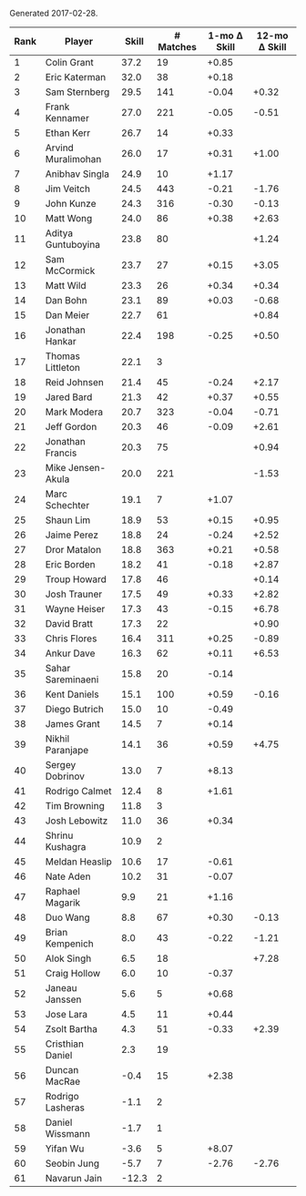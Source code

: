 Generated 2017-02-28.

| Rank | Player             | Skill | # Matches | 1-mo Δ Skill | 12-mo Δ Skill |
|------|--------------------|-------|-----------|--------------|---------------|
|    1 | Colin Grant        |  37.2 |        19 |        +0.85 |               |
|    2 | Eric Katerman      |  32.0 |        38 |        +0.18 |               |
|    3 | Sam Sternberg      |  29.5 |       141 |        -0.04 |         +0.32 |
|    4 | Frank Kennamer     |  27.0 |       221 |        -0.05 |         -0.51 |
|    5 | Ethan Kerr         |  26.7 |        14 |        +0.33 |               |
|    6 | Arvind Muralimohan |  26.0 |        17 |        +0.31 |         +1.00 |
|    7 | Anibhav Singla     |  24.9 |        10 |        +1.17 |               |
|    8 | Jim Veitch         |  24.5 |       443 |        -0.21 |         -1.76 |
|    9 | John Kunze         |  24.3 |       316 |        -0.30 |         -0.13 |
|   10 | Matt Wong          |  24.0 |        86 |        +0.38 |         +2.63 |
|   11 | Aditya Guntuboyina |  23.8 |        80 |              |         +1.24 |
|   12 | Sam McCormick      |  23.7 |        27 |        +0.15 |         +3.05 |
|   13 | Matt Wild          |  23.3 |        26 |        +0.34 |         +0.34 |
|   14 | Dan Bohn           |  23.1 |        89 |        +0.03 |         -0.68 |
|   15 | Dan Meier          |  22.7 |        61 |              |         +0.84 |
|   16 | Jonathan Hankar    |  22.4 |       198 |        -0.25 |         +0.50 |
|   17 | Thomas Littleton   |  22.1 |         3 |              |               |
|   18 | Reid Johnsen       |  21.4 |        45 |        -0.24 |         +2.17 |
|   19 | Jared Bard         |  21.3 |        42 |        +0.37 |         +0.55 |
|   20 | Mark Modera        |  20.7 |       323 |        -0.04 |         -0.71 |
|   21 | Jeff Gordon        |  20.3 |        46 |        -0.09 |         +2.61 |
|   22 | Jonathan Francis   |  20.3 |        75 |              |         +0.94 |
|   23 | Mike Jensen-Akula  |  20.0 |       221 |              |         -1.53 |
|   24 | Marc Schechter     |  19.1 |         7 |        +1.07 |               |
|   25 | Shaun Lim          |  18.9 |        53 |        +0.15 |         +0.95 |
|   26 | Jaime Perez        |  18.8 |        24 |        -0.24 |         +2.52 |
|   27 | Dror Matalon       |  18.8 |       363 |        +0.21 |         +0.58 |
|   28 | Eric Borden        |  18.2 |        41 |        -0.18 |         +2.87 |
|   29 | Troup Howard       |  17.8 |        46 |              |         +0.14 |
|   30 | Josh Trauner       |  17.5 |        49 |        +0.33 |         +2.82 |
|   31 | Wayne Heiser       |  17.3 |        43 |        -0.15 |         +6.78 |
|   32 | David Bratt        |  17.3 |        22 |              |         +0.90 |
|   33 | Chris Flores       |  16.4 |       311 |        +0.25 |         -0.89 |
|   34 | Ankur Dave         |  16.3 |        62 |        +0.11 |         +6.53 |
|   35 | Sahar Sareminaeni  |  15.8 |        20 |        -0.14 |               |
|   36 | Kent Daniels       |  15.1 |       100 |        +0.59 |         -0.16 |
|   37 | Diego Butrich      |  15.0 |        10 |        -0.49 |               |
|   38 | James Grant        |  14.5 |         7 |        +0.14 |               |
|   39 | Nikhil Paranjape   |  14.1 |        36 |        +0.59 |         +4.75 |
|   40 | Sergey Dobrinov    |  13.0 |         7 |        +8.13 |               |
|   41 | Rodrigo Calmet     |  12.4 |         8 |        +1.61 |               |
|   42 | Tim Browning       |  11.8 |         3 |              |               |
|   43 | Josh Lebowitz      |  11.0 |        36 |        +0.34 |               |
|   44 | Shrinu Kushagra    |  10.9 |         2 |              |               |
|   45 | Meldan Heaslip     |  10.6 |        17 |        -0.61 |               |
|   46 | Nate Aden          |  10.2 |        31 |        -0.07 |               |
|   47 | Raphael Magarik    |   9.9 |        21 |        +1.16 |               |
|   48 | Duo Wang           |   8.8 |        67 |        +0.30 |         -0.13 |
|   49 | Brian Kempenich    |   8.0 |        43 |        -0.22 |         -1.21 |
|   50 | Alok Singh         |   6.5 |        18 |              |         +7.28 |
|   51 | Craig Hollow       |   6.0 |        10 |        -0.37 |               |
|   52 | Janeau Janssen     |   5.6 |         5 |        +0.68 |               |
|   53 | Jose Lara          |   4.5 |        11 |        +0.44 |               |
|   54 | Zsolt Bartha       |   4.3 |        51 |        -0.33 |         +2.39 |
|   55 | Cristhian Daniel   |   2.3 |        19 |              |               |
|   56 | Duncan MacRae      |  -0.4 |        15 |        +2.38 |               |
|   57 | Rodrigo Lasheras   |  -1.1 |         2 |              |               |
|   58 | Daniel Wissmann    |  -1.7 |         1 |              |               |
|   59 | Yifan Wu           |  -3.6 |         5 |        +8.07 |               |
|   60 | Seobin Jung        |  -5.7 |         7 |        -2.76 |         -2.76 |
|   61 | Navarun Jain       | -12.3 |         2 |              |               |